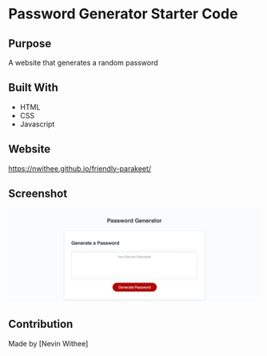 # Password Generator Starter Code

## Purpose
A website that generates a random password

## Built With
* HTML
* CSS
* Javascript

## Website
https://nwithee.github.io/friendly-parakeet/

## Screenshot
![This is an image](/develop/screenshot.jpg)

## Contribution
Made by [Nevin Withee]